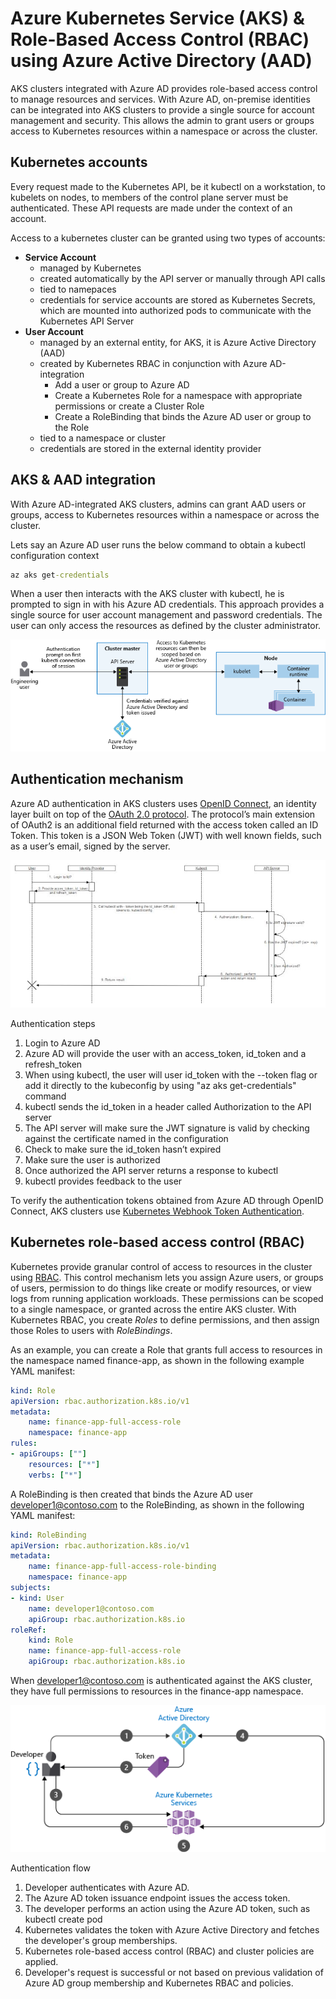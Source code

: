 # Azure Kubernetes Service (AKS) & Role-Based Access Control (RBAC) using Azure Active Directory (AAD)

AKS clusters integrated with Azure AD provides role-based access control to manage resources and services. With Azure AD, on-premise identities can be integrated into AKS clusters to provide a single source for account management and security. This allows the admin to grant users or groups access to Kubernetes resources within a namespace or across the cluster.

## Kubernetes accounts
Every request made to the Kubernetes API, be it kubectl on a workstation, to kubelets on nodes, to members of the control plane server must be authenticated. These API requests are made under the context of an account. 

Access to a kubernetes cluster can be granted using two types of accounts:
* **Service Account** 
    * managed by Kubernetes
    * created automatically by the API server or manually through API calls
    * tied to namepaces
    * credentials for service accounts are stored as Kubernetes Secrets, which are mounted into authorized pods to communicate with the Kubernetes API Server
* **User Account**
    * managed by an external entity, for AKS, it is Azure Active Directory (AAD)
    * created by Kubernetes RBAC in conjunction with Azure AD-integration
        * Add a user or group to Azure AD
        * Create a Kubernetes Role for a namespace with appropriate permissions or create a Cluster Role
        * Create a RoleBinding that binds the Azure AD user or group to the Role
    * tied to a namespace or cluster
    * credentials are stored in the external identity provider

## AKS & AAD integration
With Azure AD-integrated AKS clusters, admins can grant AAD users or groups, access to Kubernetes resources within a namespace or across the cluster. 

Lets say an Azure AD user runs the below command to obtain a kubectl configuration context 
```cmd
az aks get-credentials
```
When a user then interacts with the AKS cluster with kubectl, he is prompted to sign in with his Azure AD credentials. This approach provides a single source for user account management and password credentials. The user can only access the resources as defined by the cluster administrator.

![Alt text](/images/aad-integration.jpg)

## Authentication mechanism
Azure AD authentication in AKS clusters uses [OpenID Connect](https://docs.microsoft.com/en-us/azure/active-directory/develop/v1-protocols-openid-connect-code), an identity layer built on top of the [OAuth 2.0 protocol](https://docs.microsoft.com/en-us/azure/active-directory/develop/v2-app-types). The protocol’s main extension of OAuth2 is an additional field returned with the access token called an ID Token. This token is a JSON Web Token (JWT) with well known fields, such as a user’s email, signed by the server. 

![Alt text](/images/sequence-diagram.jpg)

Authentication steps
1. Login to Azure AD
2. Azure AD will provide the user with an access_token, id_token and a refresh_token
3. When using kubectl, the user will user id_token with the --token flag or add it directly to the kubeconfig by using "az aks get-credentials" command
4. kubectl sends the id_token in a header called Authorization to the API server
5. The API server will make sure the JWT signature is valid by checking against the certificate named in the configuration
6. Check to make sure the id_token hasn’t expired
7. Make sure the user is authorized
8. Once authorized the API server returns a response to kubectl
9. kubectl provides feedback to the user

To verify the authentication tokens obtained from Azure AD through OpenID Connect, AKS clusters use [Kubernetes Webhook Token Authentication](https://kubernetes.io/docs/reference/access-authn-authz/authentication/#webhook-token-authentication).

## Kubernetes role-based access control (RBAC)
Kubernetes provide granular control of access to resources in the cluster using [RBAC](https://kubernetes.io/docs/reference/access-authn-authz/rbac/). This control mechanism lets you assign Azure users, or groups of users, permission to do things like create or modify resources, or view logs from running application workloads. These permissions can be scoped to a single namespace, or granted across the entire AKS cluster. With Kubernetes RBAC, you create *Roles* to define permissions, and then assign those Roles to users with *RoleBindings*.

As an example, you can create a Role that grants full access to resources in the namespace named finance-app, as shown in the following example YAML manifest:
```yaml
kind: Role
apiVersion: rbac.authorization.k8s.io/v1
metadata:
    name: finance-app-full-access-role
    namespace: finance-app
rules:
- apiGroups: [""]
    resources: ["*"]
    verbs: ["*"]
```
A RoleBinding is then created that binds the Azure AD user developer1@contoso.com to the RoleBinding, as shown in the following YAML manifest:
```yaml
kind: RoleBinding
apiVersion: rbac.authorization.k8s.io/v1
metadata:
    name: finance-app-full-access-role-binding
    namespace: finance-app
subjects:
- kind: User
    name: developer1@contoso.com
    apiGroup: rbac.authorization.k8s.io
roleRef:
    kind: Role
    name: finance-app-full-access-role
    apiGroup: rbac.authorization.k8s.io        
```    
When developer1@contoso.com is authenticated against the AKS cluster, they have full permissions to resources in the finance-app namespace.

![Alt text](/images/cluster-level-authentication-flow.jpg)

Authentication flow
1. Developer authenticates with Azure AD.
2. The Azure AD token issuance endpoint issues the access token.
3. The developer performs an action using the Azure AD token, such as kubectl create pod
4. Kubernetes validates the token with Azure Active Directory and fetches the developer's group memberships.
5. Kubernetes role-based access control (RBAC) and cluster policies are applied.
6. Developer's request is successful or not based on previous validation of Azure AD group membership and Kubernetes RBAC and policies.